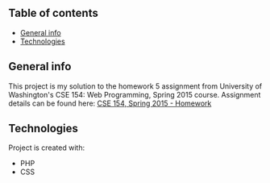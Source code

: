 ## Table of contents
* [General info](#general-info)
* [Technologies](#technologies)

## General info
This project is my solution to the homework 5 assignment from University of Washington's CSE 154: Web Programming, Spring 2015 course. Assignment details can be found here:
[CSE 154, Spring 2015 - Homework](https://courses.cs.washington.edu/courses/cse154/15sp/homework.shtml)
	
## Technologies
Project is created with:
* PHP
* CSS
